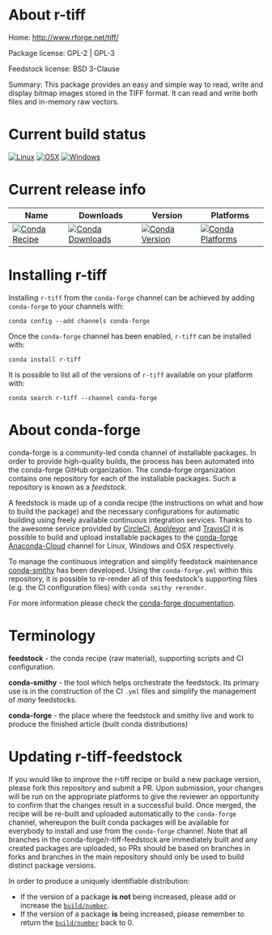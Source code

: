 About r-tiff
============

Home: http://www.rforge.net/tiff/

Package license: GPL-2 | GPL-3

Feedstock license: BSD 3-Clause

Summary: This package provides an easy and simple way to read, write and display bitmap images stored in the TIFF format. It can read and write both files and in-memory raw vectors.



Current build status
====================

[![Linux](https://img.shields.io/circleci/project/github/conda-forge/r-tiff-feedstock/master.svg?label=Linux)](https://circleci.com/gh/conda-forge/r-tiff-feedstock)
[![OSX](https://img.shields.io/travis/conda-forge/r-tiff-feedstock/master.svg?label=macOS)](https://travis-ci.org/conda-forge/r-tiff-feedstock)
[![Windows](https://img.shields.io/appveyor/ci/conda-forge/r-tiff-feedstock/master.svg?label=Windows)](https://ci.appveyor.com/project/conda-forge/r-tiff-feedstock/branch/master)

Current release info
====================

| Name | Downloads | Version | Platforms |
| --- | --- | --- | --- |
| [![Conda Recipe](https://img.shields.io/badge/recipe-r--tiff-green.svg)](https://anaconda.org/conda-forge/r-tiff) | [![Conda Downloads](https://img.shields.io/conda/dn/conda-forge/r-tiff.svg)](https://anaconda.org/conda-forge/r-tiff) | [![Conda Version](https://img.shields.io/conda/vn/conda-forge/r-tiff.svg)](https://anaconda.org/conda-forge/r-tiff) | [![Conda Platforms](https://img.shields.io/conda/pn/conda-forge/r-tiff.svg)](https://anaconda.org/conda-forge/r-tiff) |

Installing r-tiff
=================

Installing `r-tiff` from the `conda-forge` channel can be achieved by adding `conda-forge` to your channels with:

```
conda config --add channels conda-forge
```

Once the `conda-forge` channel has been enabled, `r-tiff` can be installed with:

```
conda install r-tiff
```

It is possible to list all of the versions of `r-tiff` available on your platform with:

```
conda search r-tiff --channel conda-forge
```


About conda-forge
=================

conda-forge is a community-led conda channel of installable packages.
In order to provide high-quality builds, the process has been automated into the
conda-forge GitHub organization. The conda-forge organization contains one repository
for each of the installable packages. Such a repository is known as a *feedstock*.

A feedstock is made up of a conda recipe (the instructions on what and how to build
the package) and the necessary configurations for automatic building using freely
available continuous integration services. Thanks to the awesome service provided by
[CircleCI](https://circleci.com/), [AppVeyor](http://www.appveyor.com/)
and [TravisCI](https://travis-ci.org/) it is possible to build and upload installable
packages to the [conda-forge](https://anaconda.org/conda-forge)
[Anaconda-Cloud](http://docs.anaconda.org/) channel for Linux, Windows and OSX respectively.

To manage the continuous integration and simplify feedstock maintenance
[conda-smithy](http://github.com/conda-forge/conda-smithy) has been developed.
Using the ``conda-forge.yml`` within this repository, it is possible to re-render all of
this feedstock's supporting files (e.g. the CI configuration files) with ``conda smithy rerender``.

For more information please check the [conda-forge documentation](https://conda-forge.org/docs/).

Terminology
===========

**feedstock** - the conda recipe (raw material), supporting scripts and CI configuration.

**conda-smithy** - the tool which helps orchestrate the feedstock.
                   Its primary use is in the construction of the CI ``.yml`` files
                   and simplify the management of *many* feedstocks.

**conda-forge** - the place where the feedstock and smithy live and work to
                  produce the finished article (built conda distributions)


Updating r-tiff-feedstock
=========================

If you would like to improve the r-tiff recipe or build a new
package version, please fork this repository and submit a PR. Upon submission,
your changes will be run on the appropriate platforms to give the reviewer an
opportunity to confirm that the changes result in a successful build. Once
merged, the recipe will be re-built and uploaded automatically to the
`conda-forge` channel, whereupon the built conda packages will be available for
everybody to install and use from the `conda-forge` channel.
Note that all branches in the conda-forge/r-tiff-feedstock are
immediately built and any created packages are uploaded, so PRs should be based
on branches in forks and branches in the main repository should only be used to
build distinct package versions.

In order to produce a uniquely identifiable distribution:
 * If the version of a package **is not** being increased, please add or increase
   the [``build/number``](http://conda.pydata.org/docs/building/meta-yaml.html#build-number-and-string).
 * If the version of a package **is** being increased, please remember to return
   the [``build/number``](http://conda.pydata.org/docs/building/meta-yaml.html#build-number-and-string)
   back to 0.